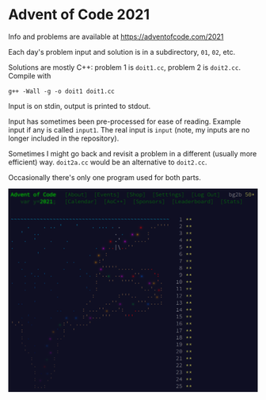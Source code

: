 # Advent of Code 2021

Info and problems are available at https://adventofcode.com/2021

Each day's problem input and solution is in a subdirectory, `01`, `02`, etc.

Solutions are mostly C++: problem 1 is `doit1.cc`, problem 2 is `doit2.cc`.
Compile with
```
g++ -Wall -g -o doit1 doit1.cc
```
Input is on stdin, output is printed to stdout.

Input has sometimes been pre-processed for ease of reading.
Example input if any is called `input1`.
The real input is `input` (note, my inputs are no longer included in
the repository).

Sometimes I might go back and revisit a problem in a different
(usually more efficient) way.  `doit2a.cc` would be an alternative to
`doit2.cc`.

Occasionally there's only one program used for both parts.

![Advent calendar for 2021](advent.png)
